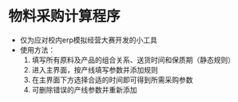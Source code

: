 # 物料采购计算程序 #

- 仅为应对校内erp模拟经营大赛开发的小工具
- 使用方法：
	1. 填写所有原料及产品的组合关系、送货时间和保质期（静态规则）
	2. 进入主界面，按产线填写参数并添加规则
	3. 在主界面下方选择合适的时间即可得到所需采购参数
	4. 可删除错误的产线参数并重新添加